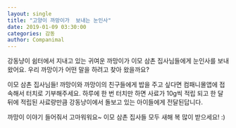 ```yaml
---
layout: single
title: "고양이 까망이가  보내는 눈인사"
date: 2019-01-09 03:30:00
categories: 감동
author: Companimal
---
```


강동냥이 쉼터에서 지내고 있는 귀여운 까망이가 이모 삼촌 집사님들에게 눈인사를 보내왔어요. 우리 까망이가 어떤 말을 하려고 찾아 왔을까요?

이모 삼촌 집사님들! 까망이와 까망이의 친구들에게 밥을 주고 싶다면 컴패니몰앱에 접속해서 터치로 기부해주세요. 하루에 한 번 터치만 하면 사료가 10g씩 적립 되고 한 달 뒤에 적립된 사료량만큼 강동냥이에서 돌보고 있는 아이들에게 전달된답니다.

까망이 이야기 들어줘서 고마워워요~ 이모 삼촌 집사들 모두 새해 복 많이 받으세요! :)
